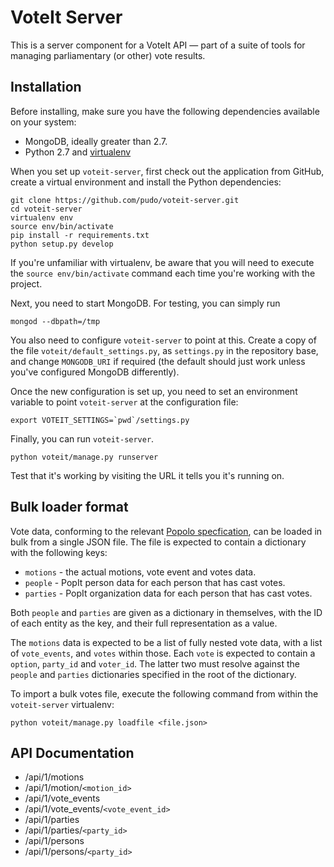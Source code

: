 # VoteIt Server

This is a server component for a VoteIt API — part of a suite of tools for managing parliamentary (or other) vote results. 

## Installation 

Before installing, make sure you have the following dependencies available on your system:

* MongoDB, ideally greater than 2.7.
* Python 2.7 and [virtualenv](http://www.virtualenv.org/en/latest/)

When you set up  ``voteit-server``, first check out the application from GitHub,
create a virtual environment and install the Python dependencies:

    git clone https://github.com/pudo/voteit-server.git
    cd voteit-server
    virtualenv env
    source env/bin/activate
    pip install -r requirements.txt
    python setup.py develop

If you're unfamiliar with virtualenv, be aware that you will need to 
execute the ``source env/bin/activate`` command each time you're working with
the project.

Next, you need to start MongoDB. For testing, you can simply run

    mongod --dbpath=/tmp
    
You also need to configure ``voteit-server`` to point at this. Create a copy of the file ``voteit/default_settings.py``, as ``settings.py`` in the repository base, and change ``MONGODB_URI`` if required (the default should just work unless you've configured MongoDB differently).

Once the new configuration is set up, you need to set an environment variable to point ``voteit-server`` at the configuration file:

    export VOTEIT_SETTINGS=`pwd`/settings.py

Finally, you can run ``voteit-server``. 

    python voteit/manage.py runserver 
    
Test that it's working by visiting the URL it tells you it's running on. 

## Bulk loader format

Vote data, conforming to the relevant [Popolo specfication](http://popoloproject.com/specs/vote-event.html), can be loaded in bulk from a single JSON file. The file is expected to contain a dictionary with the following keys:

* ``motions`` - the actual motions, vote event and votes data.
* ``people`` - PopIt person data for each person that has cast votes.
* ``parties`` - PopIt organization data for each person that has cast votes.

Both ``people`` and ``parties`` are given as a dictionary in themselves, with the ID of each entity as the key, and their full representation as a value. 

The ``motions`` data is expected to be a list of fully nested vote data, with a list of ``vote_events``, and ``votes`` within those. Each ``vote`` is expected to contain a ``option``, ``party_id`` and ``voter_id``. The latter two must resolve against the ``people`` and ``parties`` dictionaries specified in the root of the dictionary. 

To import a bulk votes file, execute the following command from within the ``voteit-server`` virtualenv: 

    python voteit/manage.py loadfile <file.json>

## API Documentation
 
* /api/1/motions
* /api/1/motion/`<motion_id>`
* /api/1/vote_events
* /api/1/vote_events/`<vote_event_id>`
* /api/1/parties
* /api/1/parties/`<party_id>`
* /api/1/persons
* /api/1/persons/`<party_id>`

